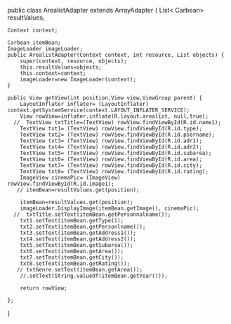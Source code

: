 public class ArealistAdapter extends ArrayAdapter {
    List< Carbean> resultValues;

    Context context;

    Carbean itemBean;
    ImageLoader imageLoader;
    public ArealistAdapter(Context context, int resource, List objects) {
        super(context, resource, objects);
        this.resultValues=objects;
        this.context=context;
        imageLoader=new ImageLoader(context);
    }

    public View getView(int position,View view,ViewGroup parent) {
        LayoutInflater inflater= (LayoutInflater) context.getSystemService(context.LAYOUT_INFLATER_SERVICE);
        View rowView=inflater.inflate(R.layout.arealist, null,true);
      //  TextView txtTitle=(TextView) rowView.findViewById(R.id.name1);
        TextView txt1= (TextView) rowView.findViewById(R.id.type);
        TextView txt2= (TextView) rowView.findViewById(R.id.psername);
        TextView txt3= (TextView) rowView.findViewById(R.id.adr1);
        TextView txt4= (TextView) rowView.findViewById(R.id.adr2);
        TextView txt5= (TextView) rowView.findViewById(R.id.subarea);
        TextView txt6= (TextView) rowView.findViewById(R.id.area);
        TextView txt7= (TextView) rowView.findViewById(R.id.city);
        TextView txt8= (TextView) rowView.findViewById(R.id.rating);
        ImageView cinemaPic= (ImageView) rowView.findViewById(R.id.image1);
       // itemBean=resultValues.get(position);

        itemBean=resultValues.get(position);
        imageLoader.DisplayImage(itemBean.getImage(), cinemaPic);
      //  txtTitle.setText(itemBean.getPersonnalname());
        txt1.setText(itemBean.getType());
        txt2.setText(itemBean.getPersonlname());
        txt3.setText(itemBean.getAddress1());
        txt4.setText(itemBean.getAddress2());
        txt5.setText(itemBean.getSubarea());
        txt6.setText(itemBean.getArea());
        txt7.setText(itemBean.getCity());
        txt8.setText(itemBean.getRating());
       // txtGenre.setText(itemBean.getArea());
        //.setText(String.valueOf(itemBean.getYear()));

        return rowView;

    };
}
